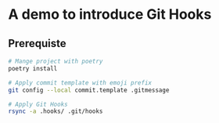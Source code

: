 # A demo to introduce Git Hooks

## Prerequiste

``` bash
# Mange project with poetry
poetry install

# Apply commit template with emoji prefix
git config --local commit.template .gitmessage

# Apply Git Hooks
rsync -a .hooks/ .git/hooks
```

